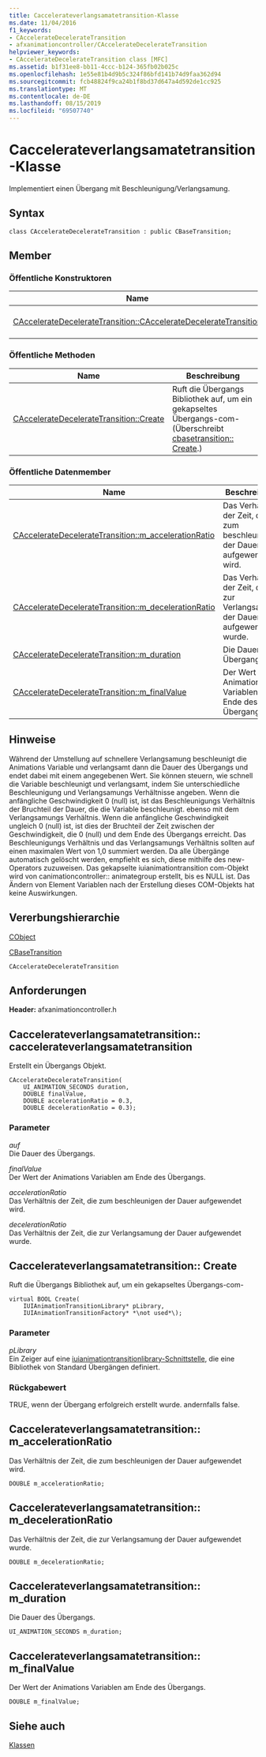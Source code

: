 ```yaml
---
title: Caccelerateverlangsamatetransition-Klasse
ms.date: 11/04/2016
f1_keywords:
- CAccelerateDecelerateTransition
- afxanimationcontroller/CAccelerateDecelerateTransition
helpviewer_keywords:
- CAccelerateDecelerateTransition class [MFC]
ms.assetid: b1f31ee8-bb11-4ccc-b124-365fb02b025c
ms.openlocfilehash: 1e55e81b4d9b5c324f86bfd141b74d9faa362d94
ms.sourcegitcommit: fcb48824f9ca24b1f8bd37d647a4d592de1cc925
ms.translationtype: MT
ms.contentlocale: de-DE
ms.lasthandoff: 08/15/2019
ms.locfileid: "69507740"
---
```

# <a name="cacceleratedeceleratetransition-class"></a>Caccelerateverlangsamatetransition-Klasse

Implementiert einen Übergang mit Beschleunigung/Verlangsamung.

## <a name="syntax"></a>Syntax

```
class CAccelerateDecelerateTransition : public CBaseTransition;
```

## <a name="members"></a>Member

### <a name="public-constructors"></a>Öffentliche Konstruktoren

|Name|Beschreibung|
|----------|-----------------|
|[CAccelerateDecelerateTransition::CAccelerateDecelerateTransition](#cacceleratedeceleratetransition)|Erstellt ein Übergangs Objekt.|

### <a name="public-methods"></a>Öffentliche Methoden

|Name|Beschreibung|
|----------|-----------------|
|[CAccelerateDecelerateTransition::Create](#create)|Ruft die Übergangs Bibliothek auf, um ein gekapseltes Übergangs-com- (Überschreibt [cbasetransition:: Create](../../mfc/reference/cbasetransition-class.md#create).)|

### <a name="public-data-members"></a>Öffentliche Datenmember

|Name|Beschreibung|
|----------|-----------------|
|[CAccelerateDecelerateTransition::m_accelerationRatio](#m_accelerationratio)|Das Verhältnis der Zeit, die zum beschleunigen der Dauer aufgewendet wird.|
|[CAccelerateDecelerateTransition::m_decelerationRatio](#m_decelerationratio)|Das Verhältnis der Zeit, die zur Verlangsamung der Dauer aufgewendet wurde.|
|[CAccelerateDecelerateTransition::m_duration](#m_duration)|Die Dauer des Übergangs.|
|[CAccelerateDecelerateTransition::m_finalValue](#m_finalvalue)|Der Wert der Animations Variablen am Ende des Übergangs.|

## <a name="remarks"></a>Hinweise

Während der Umstellung auf schnellere Verlangsamung beschleunigt die Animations Variable und verlangsamt dann die Dauer des Übergangs und endet dabei mit einem angegebenen Wert. Sie können steuern, wie schnell die Variable beschleunigt und verlangsamt, indem Sie unterschiedliche Beschleunigung und Verlangsamungs Verhältnisse angeben. Wenn die anfängliche Geschwindigkeit 0 (null) ist, ist das Beschleunigungs Verhältnis der Bruchteil der Dauer, die die Variable beschleunigt. ebenso mit dem Verlangsamungs Verhältnis. Wenn die anfängliche Geschwindigkeit ungleich 0 (null) ist, ist dies der Bruchteil der Zeit zwischen der Geschwindigkeit, die 0 (null) und dem Ende des Übergangs erreicht. Das Beschleunigungs Verhältnis und das Verlangsamungs Verhältnis sollten auf einen maximalen Wert von 1,0 summiert werden. Da alle Übergänge automatisch gelöscht werden, empfiehlt es sich, diese mithilfe des new-Operators zuzuweisen. Das gekapselte iuianimationtransition com-Objekt wird von canimationcontroller:: animategroup erstellt, bis es NULL ist. Das Ändern von Element Variablen nach der Erstellung dieses COM-Objekts hat keine Auswirkungen.

## <a name="inheritance-hierarchy"></a>Vererbungshierarchie

[CObject](../../mfc/reference/cobject-class.md)

[CBaseTransition](../../mfc/reference/cbasetransition-class.md)

`CAccelerateDecelerateTransition`

## <a name="requirements"></a>Anforderungen

**Header:** afxanimationcontroller.h

##  <a name="cacceleratedeceleratetransition"></a>Caccelerateverlangsamatetransition:: caccelerateverlangsamatetransition

Erstellt ein Übergangs Objekt.

```
CAccelerateDecelerateTransition(
    UI_ANIMATION_SECONDS duration,
    DOUBLE finalValue,
    DOUBLE accelerationRatio = 0.3,
    DOUBLE decelerationRatio = 0.3);
```

### <a name="parameters"></a>Parameter

*auf*<br/>
Die Dauer des Übergangs.

*finalValue*<br/>
Der Wert der Animations Variablen am Ende des Übergangs.

*accelerationRatio*<br/>
Das Verhältnis der Zeit, die zum beschleunigen der Dauer aufgewendet wird.

*decelerationRatio*<br/>
Das Verhältnis der Zeit, die zur Verlangsamung der Dauer aufgewendet wurde.

##  <a name="create"></a>Caccelerateverlangsamatetransition:: Create

Ruft die Übergangs Bibliothek auf, um ein gekapseltes Übergangs-com-

```
virtual BOOL Create(
    IUIAnimationTransitionLibrary* pLibrary,
    IUIAnimationTransitionFactory* *\not used*\);
```

### <a name="parameters"></a>Parameter

*pLibrary*<br/>
Ein Zeiger auf eine [iuianimationtransitionlibrary-Schnittstelle](/windows/win32/api/uianimation/nn-uianimation-iuianimationtransitionlibrary), die eine Bibliothek von Standard Übergängen definiert.

### <a name="return-value"></a>Rückgabewert

TRUE, wenn der Übergang erfolgreich erstellt wurde. andernfalls false.

##  <a name="m_accelerationratio"></a>Caccelerateverlangsamatetransition:: m_accelerationRatio

Das Verhältnis der Zeit, die zum beschleunigen der Dauer aufgewendet wird.

```
DOUBLE m_accelerationRatio;
```

##  <a name="m_decelerationratio"></a>Caccelerateverlangsamatetransition:: m_decelerationRatio

Das Verhältnis der Zeit, die zur Verlangsamung der Dauer aufgewendet wurde.

```
DOUBLE m_decelerationRatio;
```

##  <a name="m_duration"></a>Caccelerateverlangsamatetransition:: m_duration

Die Dauer des Übergangs.

```
UI_ANIMATION_SECONDS m_duration;
```

##  <a name="m_finalvalue"></a>Caccelerateverlangsamatetransition:: m_finalValue

Der Wert der Animations Variablen am Ende des Übergangs.

```
DOUBLE m_finalValue;
```

## <a name="see-also"></a>Siehe auch

[Klassen](../../mfc/reference/mfc-classes.md)
